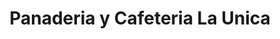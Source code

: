 ---
title: "Panaderia y Cafeteria La Unica"
url: /sucre/panaderia-y-cafeteria-la-unica/
shop: Bäckerei
---